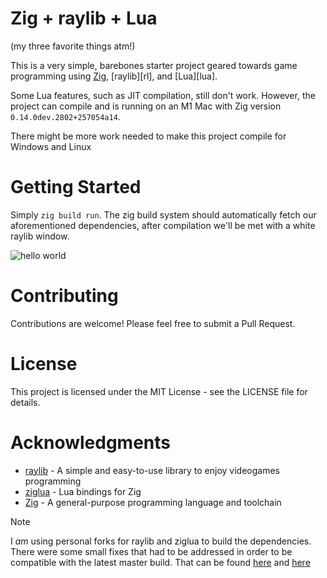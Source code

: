 # Zig + raylib + Lua

(my three favorite things atm!)

This is a very simple, barebones starter project geared towards game programming using [Zig][zig], [raylib][rl], and [Lua][lua].

Some Lua features, such as JIT compilation, still don't work.
However, the project can compile and is running on an M1 Mac with Zig version `0.14.0dev.2802+257054a14`.

There might be more work needed to make this project compile for Windows and Linux

# Getting Started

Simply `zig build run`.
The zig build system should automatically fetch our aforementioned dependencies, after compilation we'll be met with a white raylib window.

![hello world](https://github.com/user-attachments/assets/0791b0a3-16a7-4bfd-a5a2-822f6630a8b2)

# Contributing

Contributions are welcome! Please feel free to submit a Pull Request.

# License

This project is licensed under the MIT License - see the LICENSE file for details.

# Acknowledgments

- [raylib](https://www.raylib.com/) - A simple and easy-to-use library to enjoy videogames programming
- [ziglua] - Lua bindings for Zig
- [Zig] - A general-purpose programming language and toolchain

[zig]: https://ziglang.org/
[ziglua]: https://github.com/natecraddock/ziglua

> [!NOTE]
> I *am* using personal forks for raylib and ziglua to build the dependencies. There were some small fixes
> that had to be addressed in order to be compatible with the latest master build. That can be found
> [here](https://github.com/ngynkvn/raylib) and [here](https://github.com/ngynkvn/ziglua)
